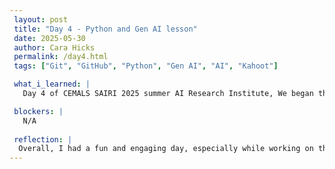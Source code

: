 ```yaml
---
 layout: post
 title: "Day 4 - Python and Gen AI lesson"
 date: 2025-05-30
 author: Cara Hicks
 permalink: /day4.html
 tags: ["Git", "GitHub", "Python", "Gen AI", "AI", "Kahoot"]

 what_i_learned: |
   Day 4 of CEMALS SAIRI 2025 summer AI Research Institute, We began the day with a pre-survey to reflect on our expectations and current knowledge going into the program. After that, we returned to our Python groups for a deeper dive into core python concepts. Today, we focused on logical operators, conditionals, booleans, relational operators and comparison operators. To wrap up our coding session, we created a final mini-project: a student grade evaluator. This program took test scores (ranging from 1 to 100) and returned both a letter grade and a personalized comment for the student. Following a short lunch break, we shifted gears with a lesson on generative AI. To reinforce our understanding, we participated in several kahoot quizzes. One of the highlights of the afternoon was a fun and challenging game of Bot or Not, where we had to guess whether images were AI-generated or real. As usual, we closed the day by writing and submitting our daily blog post.

 blockers: | 
   N/A
  
 reflection: |
  Overall, I had a fun and engaging day, especially while working on the mini project. I ran into a few challenges along the way, but with some problem-solving, I was excited to finally see the results I was aiming for. I also really enjoyed the kahoot games because they were a great way to test my understanding and helped boost my confidence in what I’ve learned so far. Collaborating with my peers during the generative AI lesson was another highlight. It was great to hear their ideas and connect with them more, both as teammates and friends.
---
```


